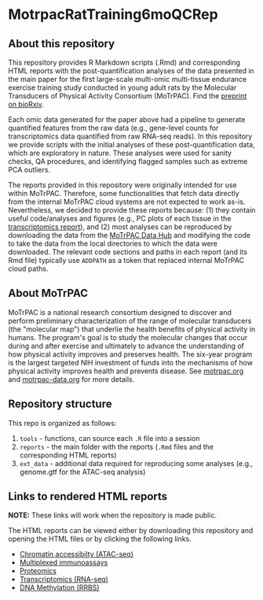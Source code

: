 # MotrpacRatTraining6moQCRep

## About this repository

This repository provides R Markdown scripts (.Rmd) and corresponding HTML reports with
the post-quantification analyses of the data presented in the main paper for the first
large-scale multi-omic multi-tissue endurance exercise training study conducted
in young adult rats by the Molecular Transducers of Physical Activity Consortium
(MoTrPAC). Find the [preprint on bioRxiv](https://doi.org/10.1101/2022.09.21.508770).

Each omic data generated for the paper above had a pipeline to generate quantified features from the raw data (e.g., gene-level counts for transcriptomics data quantified from raw RNA-seq reads). In this repository we provide scripts with the initial analyses of these post-quantification data, which are exploratory in nature. These analyses were used for sanity checks, QA procedures, and identifying flagged samples such as extreme PCA outliers.

The reports provided in this repository were originally intended for use within MoTrPAC. Therefore, some functionalities that fetch data directly from the internal MoTrPAC cloud systems are not expected to work as-is. Nevertheless, we decided to provide these reports because: (1) they contain useful code/analyses and figures (e.g., PC plots of each tissue in the [transcriptomics report](https://htmlpreview.github.io/?https://github.com/MoTrPAC/MotrpacRatTraining6moQCRep/blob/main/reports/pass1b_rnaseq.html)), and (2) most analyses can be reproduced by downloading the data from the [MoTrPAC Data Hub](https://motrpac-data.org/) and modifying the code to take the data from the local directories to which the data were downloaded. The relevant code sections and paths in each report (and its Rmd file) typically use `ADDPATH` as a token that replaced internal MoTrPAC cloud paths.

## About MoTrPAC

MoTrPAC is a national research consortium designed to discover and perform
preliminary characterization of the range of molecular transducers (the
"molecular map") that underlie the health benefits of physical activity in humans.
The program's goal is to study the molecular changes that occur during and after
exercise and ultimately to advance the understanding of how physical activity
improves and preserves health. The six-year program is the largest targeted NIH
investment of funds into the mechanisms of how physical activity improves health
and prevents disease. See [motrpac.org](https://www.motrpac.org/) and
[motrpac-data.org](https://motrpac-data.org/) for more details.

## Repository structure

This repo is organized as follows:

1. `tools` - functions, can source each `.R` file into a session
2. `reports` - the main folder with the reports (`.Rmd` files and the corresponding HTML reports)
3. `ext_data` - additional data required for reproducing some analyses (e.g., genome.gtf for the ATAC-seq analysis)

## Links to rendered HTML reports

**NOTE:** These links will work when the repository is made public.

The HTML reports can be viewed either by downloading this repository and opening the HTML files or by clicking the following links.

* [Chromatin accessibilty (ATAC-seq)](https://htmlpreview.github.io/?https://github.com/MoTrPAC/MotrpacRatTraining6moQCRep/blob/main/reports/pass1b_atacseq.html)
* [Multiplexed immunoassays](https://htmlpreview.github.io/?https://github.com/MoTrPAC/MotrpacRatTraining6moQCRep/blob/main/reports/pass1b_immunoassay.html)
* [Proteomics](https://htmlpreview.github.io/?https://github.com/MoTrPAC/MotrpacRatTraining6moQCRep/blob/main/reports/pass1b_proteomics.html)
* [Transcriptomics (RNA-seq)](https://htmlpreview.github.io/?https://github.com/MoTrPAC/MotrpacRatTraining6moQCRep/blob/main/reports/pass1b_rnaseq.html)
* [DNA Methylation (RRBS)](https://htmlpreview.github.io/?https://github.com/MoTrPAC/MotrpacRatTraining6moQCRep/blob/main/reports/pass1b_rrbs.html)
